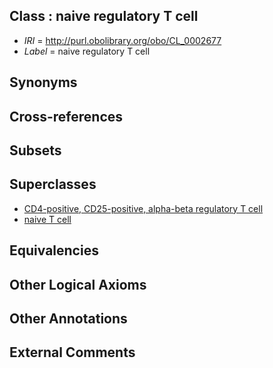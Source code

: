 
## Class : naive regulatory T cell

 * *IRI* = http://purl.obolibrary.org/obo/CL_0002677
 * *Label* = naive regulatory T cell

## Synonyms


## Cross-references


## Subsets


## Superclasses

 * [CD4-positive, CD25-positive, alpha-beta regulatory T cell](../../CL/92/CL_0000792.md)
 * [naive T cell](../../CL/98/CL_0000898.md)

## Equivalencies


## Other Logical Axioms


## Other Annotations


## External Comments

